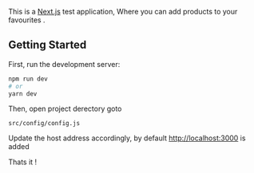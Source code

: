 This is a [Next.js](https://nextjs.org/) test application, Where you can add products to your favourites .

## Getting Started

First, run the development server:

```bash
npm run dev
# or
yarn dev
```

Then, open project derectory goto
```
src/config/config.js
```

Update the host address accordingly, by default [http://localhost:3000](http://localhost:3000) is added

Thats it !
